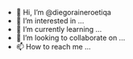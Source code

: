- 👋 Hi, I’m @diegoraineroetiqa
- 👀 I’m interested in ...
- 🌱 I’m currently learning ...
- 💞️ I’m looking to collaborate on ...
- 📫 How to reach me ...

<!---
diegoraineroetiqa/diegoraineroetiqa is a ✨ special ✨ repository because its `README.md` (this file) appears on your GitHub profile.
You can click the Preview link to take a look at your changes.
--->
